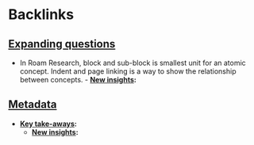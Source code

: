 
# Backlinks
## [Expanding questions](<Expanding questions.md>)
- In Roam Research, block and sub-block is smallest unit for an atomic concept. Indent and page linking is a way to show the relationship between concepts.
        - **[New insights](<New insights.md>):**

## [Metadata](<Metadata.md>)
- **[Key take-aways](<Key take-aways.md>):**
    - **[New insights](<New insights.md>):**

